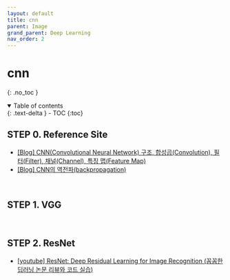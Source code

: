 ```yaml
---
layout: default
title: cnn
parent: Image
grand_parent: Deep Learning
nav_order: 2
---
```


# cnn
{: .no_toc }

<details open markdown="block">
  <summary>
    Table of contents
  </summary>
  {: .text-delta }
- TOC
{:toc}
</details>

<!------------------------------------ STEP ------------------------------------>

## STEP 0. Reference Site

* [[Blog] CNN(Convolutional Neural Network) 구조, 합성곱(Convolution), 필터(Filter), 채널(Channel), 특징 맵(Feature Map)](https://all-young.tistory.com/43)
* [[Blog] CNN의 역전파(backpropagation)](https://ratsgo.github.io/deep%20learning/2017/04/05/CNNbackprop/)

<br>

## STEP 1. VGG

<br>

## STEP 2. ResNet

* [[youtube] ResNet: Deep Residual Learning for Image Recognition (꼼꼼한 딥러닝 논문 리뷰와 코드 실습)](https://www.youtube.com/watch?v=671BsKl8d0E)

<br>
